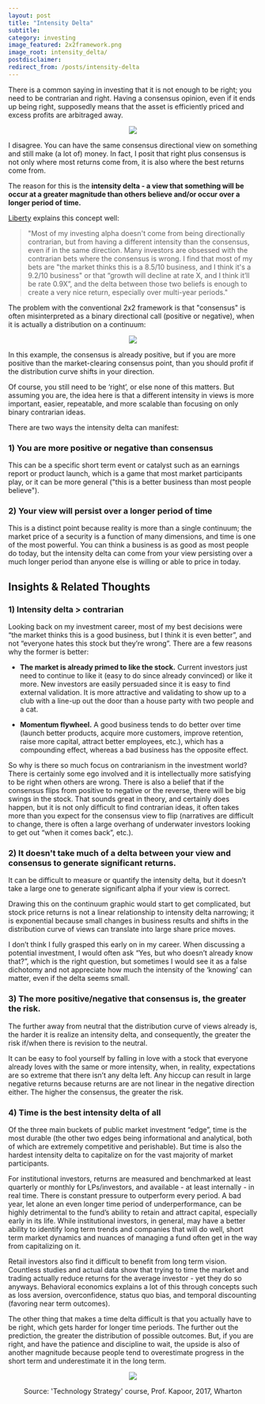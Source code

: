 ```yaml
---
layout: post
title: "Intensity Delta"
subtitle: 
category: investing
image_featured: 2x2framework.png
image_root: intensity_delta/
postdisclaimer: 
redirect_from: /posts/intensity-delta
---
```


There is a common saying in investing that it is not enough to be right; you need to be contrarian and right. Having a consensus opinion, even if it ends up being right, supposedly means that the asset is efficiently priced and excess profits are arbitraged away.

<!--more-->

<center>
<img class="img100" src="{{ site.imageurl }}{{ page.image_root }}2x2framework.png"/>
</center>

I disagree. You can have the same consensus directional view on something and still make (a lot of) money. In fact, I posit that right plus consensus is not only where most returns come from, it is also where the best returns come from.

The reason for this is the **intensity delta - a view that something will be occur at a greater magnitude than others believe and/or occur over a longer period of time.**

[Liberty](https://www.libertyrpf.com/p/173-amazon-hiring-everyone-crowdstrike) explains this concept well:

> "Most of my investing alpha doesn't come from being directionally contrarian, but from having a different intensity than the consensus, even if in the same direction. Many investors are obsessed with the contrarian bets where the consensus is wrong. I find that most of my bets are "the market thinks this is a 8.5/10 business, and I think it's a 9.2/10 business" or that “growth will decline at rate X, and I think it’ll be rate 0.9X”, and the delta between those two beliefs is enough to create a very nice return, especially over multi-year periods."

The problem with the conventional 2x2 framework is that "consensus" is often misinterpreted as a binary directional call (positive or negative), when it is actually a distribution on a continuum:

<center>
<img class="img100" src="{{ site.imageurl }}{{ page.image_root }}continuum.png"/>
</center>

In this example, the consensus is already positive, but if you are more positive than the market-clearing consensus point, than you should profit if the distribution curve shifts in your direction.

Of course, you still need to be ‘right’, or else none of this matters. But assuming you are, the idea here is that a different intensity in views is more important, easier, repeatable, and more scalable than focusing on only binary contrarian ideas.

There are two ways the intensity delta can manifest:

### 1) You are more positive or negative than consensus

This can be a specific short term event or catalyst such as an earnings report or product launch, which is a game that most market participants play, or it can be more general ("this is a better business than most people believe").

### 2) Your view will persist over a longer period of time

This is a distinct point because reality is more than a single continuum; the market price of a security is a function of many dimensions, and time is one of the most powerful. You can think a business is as good as most people do today, but the intensity delta can come from your view persisting over a much longer period than anyone else is willing or able to price in today.

## Insights & Related Thoughts

### 1) Intensity delta > contrarian

Looking back on my investment career, most of my best decisions were “the market thinks this is a good business, but I think it is even better”, and not “everyone hates this stock but they’re wrong”. There are a few reasons why the former is better:

* **The market is already primed to like the stock.** Current investors just need to continue to like it (easy to do since already convinced) or like it more. New investors are easily persuaded since it is easy to find external validation. It is more attractive and validating to show up to a club with a line-up out the door than a house party with two people and a cat.

* **Momentum flywheel.** A good business tends to do better over time (launch better products, acquire more customers, improve retention, raise more capital, attract better employees, etc.), which has a compounding effect, whereas a bad business has the opposite effect.

So why is there so much focus on contrarianism in the investment world? There is certainly some ego involved and it is intellectually more satisfying to be right when others are wrong. There is also a belief that if the consensus flips from positive to negative or the reverse, there will be big swings in the stock. That sounds great in theory, and certainly does happen, but it is not only difficult to find contrarian ideas, it often takes more than you expect for the consensus view to flip (narratives are difficult to change, there is often a large overhang of underwater investors looking to get out “when it comes back”, etc.).

### 2) It doesn't take much of a delta between your view and consensus to generate significant returns.

It can be difficult to measure or quantify the intensity delta, but it doesn’t take a large one to generate significant alpha if your view is correct.

Drawing this on the continuum graphic would start to get complicated, but stock price returns is not a linear relationship to intensity delta narrowing; it is exponential because small changes in business results and shifts in the distribution curve of views can translate into large share price moves.

I don’t think I fully grasped this early on in my career. When discussing a potential investment, I would often ask “Yes, but who doesn’t already know that?”, which is the right question, but sometimes I would see it as a false dichotomy and not appreciate how much the intensity of the ‘knowing’ can matter, even if the delta seems small.

### 3) The more positive/negative that consensus is, the greater the risk.

The further away from neutral that the distribution curve of views already is, the harder it is realize an intensity delta, and consequently, the greater the risk if/when there is revision to the neutral.

It can be easy to fool yourself by falling in love with a stock that everyone already loves with the same or more intensity, when, in reality, expectations are so extreme that there isn’t any delta left. Any hiccup can result in large negative returns because returns are are not linear in the negative direction either. The higher the consensus, the greater the risk.

### 4) Time is the best intensity delta of all

Of the three main buckets of public market investment “edge”, time is the most durable (the other two edges being informational and analytical, both of which are extremely competitive and perishable). But time is also the hardest intensity delta to capitalize on for the vast majority of market participants.

For institutional investors, returns are measured and benchmarked at least quarterly or monthly for LPs/investors, and available - at least internally - in real time. There is constant pressure to outperform every period. A bad year, let alone an even longer time period of underperformance, can be highly detrimental to the fund’s ability to retain and attract capital, especially early in its life. While institutional investors, in general, may have a better ability to identify long term trends and companies that will do well, short term market dynamics and nuances of managing a fund often get in the way from capitalizing on it.

Retail investors also find it difficult to benefit from long term vision. Countless studies and actual data show that trying to time the market and trading actually reduce returns for the average investor - yet they do so anyways. Behavioral economics explains a lot of this through concepts such as loss aversion, overconfidence, status quo bias, and temporal discounting (favoring near term outcomes).

The other thing that makes a time delta difficult is that you actually have to be right, which gets harder for longer time periods. The further out the prediction, the greater the distribution of possible outcomes. But, if you are right, and have the patience and discipline to wait, the upside is also of another magnitude because people tend to overestimate progress in the short term and underestimate it in the long term.

<div class="images">
  <center>
  <img class="img100" src="{{ site.imageurl }}{{ page.image_root }}outcome_vs_time.png"/>
  <p>Source: 'Technology Strategy' course, Prof. Kapoor, 2017, Wharton</p>
  </center>
</div>
